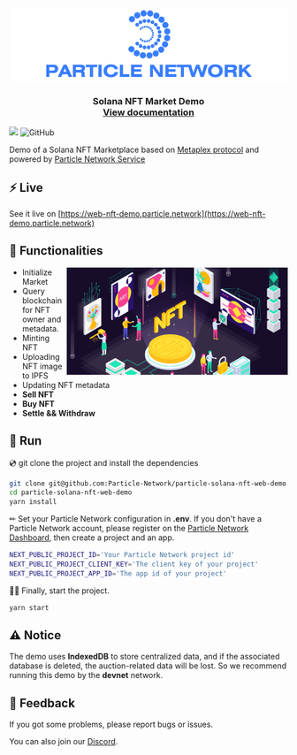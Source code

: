 <div align="center">
  <a href="https://particle.network/">
    <img src="./media/logo.png?raw=true" />
  </a>
  <h3>
    Solana NFT Market Demo <br /><a href="https://docs.particle.network/nft-service/introduction">View documentation</a>
  </h3>
</div>

![](https://img.shields.io/badge/Typescript-💪-blue?style=round)
![GitHub](https://img.shields.io/github/license/silviopaganini/nft-market?style=round)

Demo of a Solana NFT Marketplace based on [Metaplex protocol](https://docs.metaplex.com/) and powered by [Particle Network Service](https://docs.particle.network/)

## ⚡️ Live
See it live on [https://web-nft-demo.particle.network](https://web-nft-demo.particle.network)

## 🔬 Functionalities
<img align="right" width="400" src="./media/image.png"></img>

- Initialize Market
- Query blockchain for NFT owner and metadata.
- Minting NFT
- Uploading NFT image to IPFS
- Updating NFT metadata
- **Sell NFT**
- **Buy NFT**
- **Settle && Withdraw**

## 🔧 Run

💿 git clone the project and install the dependencies

```bash
git clone git@github.com:Particle-Network/particle-solana-nft-web-demo.git
cd particle-solana-nft-web-demo
yarn install
```

✏ Set your Particle Network configuration in **.env**. If you don't have a Particle Network account, please register on the [Particle Network Dashboard](https://dashboard.particle.network/), then create a project and an app.

```bash
NEXT_PUBLIC_PROJECT_ID='Your Particle Network project id'
NEXT_PUBLIC_PROJECT_CLIENT_KEY='The client key of your project'
NEXT_PUBLIC_PROJECT_APP_ID='The app id of your project'
```

🚴‍♂️ Finally, start the project.

```bash
yarn start
```

## ⚠️ Notice

The demo uses **IndexedDB** to store centralized data, and if the associated database is deleted, the auction-related data will be lost. So we recommend running this demo by the **devnet** network.

## 💼 Feedback

If you got some problems, please report bugs or issues.

You can also join our [Discord](https://discord.gg/2y44qr6CR2).

